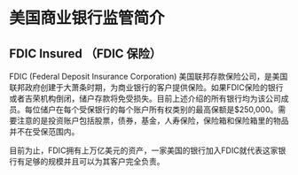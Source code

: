 # 美国商业银行监管简介

## FDIC Insured （FDIC 保险）

FDIC \(Federal Deposit Insurance Corporation\) 美国联邦存款保险公司，是美国联邦政府创建于大萧条时期，为商业银行的客户提供保险。如果FDIC保险的银行或者吉荣机构倒闭，储户存款将免受损失。目前上述介绍的所有银行均为该公司成员。每位储户在每个受保银行的每个账户所有权类别的最高保额是$250,000。需要注意的是投资账户包括股票，债券，基金，人寿保险，保险箱和保险箱里的物品并不在受保范围内。

目前为止，FDIC拥有上万亿美元的资产，一家美国的银行加入FDIC就代表这家银行有足够的规模并且可以为其客户完全负责。

